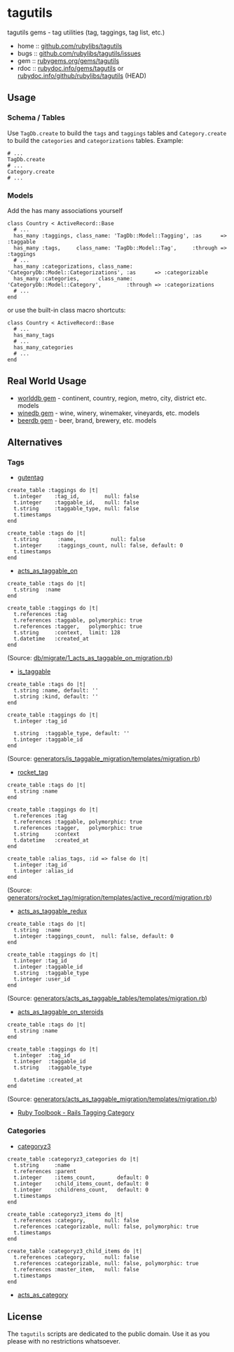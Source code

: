 # tagutils

tagutils gems - tag utilities (tag, taggings, tag list, etc.)

* home  :: [github.com/rubylibs/tagutils](https://github.com/rubylibs/tagutils)
* bugs  :: [github.com/rubylibs/tagutils/issues](https://github.com/rubylibs/tagutils/issues)
* gem   :: [rubygems.org/gems/tagutils](https://rubygems.org/gems/tagutils)
* rdoc  :: [rubydoc.info/gems/tagutils](http://rubydoc.info/gems/tagutils) or [rubydoc.info/github/rubylibs/tagutils](http://rubydoc.info/github/rubylibs/tagutils) (HEAD)


## Usage

### Schema / Tables

Use `TagDb.create` to build the `tags` and `taggings` tables
and `Category.create` to build the `categories` and `categorizations` tables.
Example:

~~~
# ...
TagDb.create
# ...
Category.create
# ...
~~~


### Models

Add the has many associations yourself 

~~~
class Country < ActiveRecord::Base
  # ...
  has_many :taggings, class_name: 'TagDb::Model::Tagging', :as      => :taggable
  has_many :tags,     class_name: 'TagDb::Model::Tag',     :through => :taggings
  # ...
  has_many :categorizations, class_name: 'CategoryDb::Model::Categorizations', :as      => :categorizable
  has_many :categories,      class_name: 'CategoryDb::Model::Category',        :through => :categorizations
  # ...
end
~~~

or use the built-in class macro shortcuts:

~~~
class Country < ActiveRecord::Base
  # ...
  has_many_tags
  # ...
  has_many_categories
  # ...
end
~~~


## Real World Usage

- [worlddb gem](http://rubygems.org/gems/worlddb) - continent, country, region, metro, city, district etc. models
- [winedb gem](http://rubygems.org/gems/winedb) - wine, winery, winemaker, vineyards, etc. models 
- [beerdb gem](http://rubygems.org/gems/beerdb) - beer, brand, brewery, etc. models


## Alternatives


### Tags

- [gutentag](https://github.com/pat/gutentag)

~~~
create_table :taggings do |t|
  t.integer    :tag_id,        null: false
  t.integer    :taggable_id,   null: false
  t.string     :taggable_type, null: false
  t.timestamps
end

create_table :tags do |t|
  t.string      :name,           null: false
  t.integer     :taggings_count, null: false, default: 0
  t.timestamps
end
~~~


- [acts_as_taggable_on](https://github.com/mbleigh/acts-as-taggable-on)

~~~
create_table :tags do |t|
  t.string  :name
end

create_table :taggings do |t|
  t.references :tag
  t.references :taggable, polymorphic: true
  t.references :tagger,   polymorphic: true
  t.string     :context,  limit: 128
  t.datetime   :created_at
end
~~~

(Source: [db/migrate/1_acts_as_taggable_on_migration.rb](https://github.com/mbleigh/acts-as-taggable-on/blob/master/db/migrate/1_acts_as_taggable_on_migration.rb))


- [is_taggable](https://github.com/jamesgolick/is_taggable)

~~~
create_table :tags do |t|
  t.string :name, default: ''
  t.string :kind, default: ''
end

create_table :taggings do |t|
  t.integer :tag_id

  t.string  :taggable_type, default: ''
  t.integer :taggable_id
end
~~~

(Source: [generators/is_taggable_migration/templates/migration.rb](https://github.com/jamesgolick/is_taggable/blob/master/generators/is_taggable_migration/templates/migration.rb))

- [rocket_tag](https://github.com/bradphelan/rocket_tag)

~~~
create_table :tags do |t|
  t.string :name
end

create_table :taggings do |t|
  t.references :tag
  t.references :taggable, polymorphic: true
  t.references :tagger,   polymorphic: true
  t.string     :context
  t.datetime   :created_at
end

create_table :alias_tags, :id => false do |t|
  t.integer :tag_id
  t.integer :alias_id
end
~~~

(Source: [generators/rocket_tag/migration/templates/active_record/migration.rb](https://github.com/bradphelan/rocket_tag/blob/master/lib/generators/rocket_tag/migration/templates/active_record/migration.rb))


- [acts_as_taggable_redux](https://github.com/geemus/acts_as_taggable_redux)

~~~
create_table :tags do |t|
  t.string  :name
  t.integer :taggings_count,  null: false, default: 0
end
 
create_table :taggings do |t|
  t.integer :tag_id
  t.integer :taggable_id
  t.string  :taggable_type
  t.integer :user_id
end 
~~~

(Source: [generators/acts_as_taggable_tables/templates/migration.rb](https://github.com/geemus/acts_as_taggable_redux/blob/master/generators/acts_as_taggable_tables/templates/migration.rb))


- [acts_as_taggable_on_steroids](https://github.com/mattetti/acts_as_taggable_on_steroids)

~~~
create_table :tags do |t|
  t.string :name
end

create_table :taggings do |t|
  t.integer  :tag_id
  t.integer  :taggable_id
  t.string   :taggable_type

  t.datetime :created_at
end
~~~

(Source: [generators/acts_as_taggable_migration/templates/migration.rb](https://github.com/mattetti/acts_as_taggable_on_steroids/blob/master/generators/acts_as_taggable_migration/templates/migration.rb))


- [Ruby Toolbook - Rails Tagging Category](https://www.ruby-toolbox.com/categories/rails_tagging)


### Categories

- [categoryz3](https://github.com/tscolari/categoryz3)

~~~
create_table :categoryz3_categories do |t|
  t.string     :name
  t.references :parent
  t.integer    :items_count,       default: 0
  t.integer    :child_items_count, default: 0
  t.integer    :childrens_count,   default: 0
  t.timestamps
end

create_table :categoryz3_items do |t|
  t.references :category,      null: false
  t.references :categorizable, null: false, polymorphic: true
  t.timestamps
end

create_table :categoryz3_child_items do |t|
  t.references :category,      null: false
  t.references :categorizable, null: false, polymorphic: true
  t.references :master_item,   null: false
  t.timestamps
end
~~~

- [acts_as_category](https://github.com/wuwx/acts_as_category)


## License

The `tagutils` scripts are dedicated to the public domain.
Use it as you please with no restrictions whatsoever.
